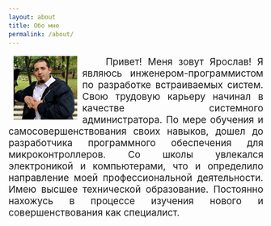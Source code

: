 ```yaml
---
layout: about
title: Обо мне
permalink: /about/
---
```


 <p style="text-align:justify; font-size: 14pt;"><img src="/static/about/ava.jpg" width="25%" style="float:left; margin:0 10px;"/>&nbsp;&nbsp;&nbsp;&nbsp;Привет! Меня зовут Ярослав! Я являюсь инженером-программистом по разработке встраиваемых систем. Свою трудовую карьеру начинал в качестве системного администратора. По мере обучения и самосовершенствования своих навыков, дошел до разработчика программного обеспечения для микроконтроллеров. Со школы увлекался электроникой и компьютерами, что и определило направление моей профессиональной деятельности. Имею высшее технической образование. Постоянно нахожусь в процессе изучения нового и совершенствования как специалист.</p>
